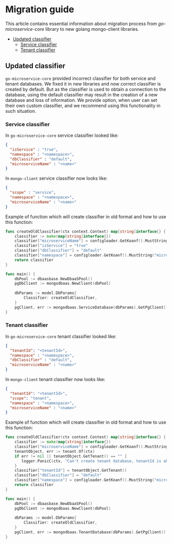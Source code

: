 # Migration guide

This article contains essential information about migration process from _go-microservice-core_ library to new 
golang mongo-client libraries.

* [Updated classifier](#updated-classifier)
    - [Service classifier](#service-classifier)
    - [Tenant classifier](#tenant-classifier)

## Updated classifier

`go-microservice-core` provided incorrect classifier for both service and tenant databases. We fixed it in new libraries
and now correct classifier is created by default. But as the classifier is used to obtain a connection to the database,
using the default classifier may result in the creation of a new database and loss of information. We provide option, when
user can set their own custom classifier, and we recommend using this functionality in such situation.

### Service classifier

In `go-microservice-core` service classifier looked like:
```json
{
  "isService" : "true",
  "namespace" : "<namespace>",
  "dbClassifier" : "default",
  "microserviceName" : "<name>"
}
```

In `mongo-client` service classifier now looks like:
```json
{
  "scope" : "service",
  "namespace" : "<namespace>",
  "microserviceName" : "<name>"
}
```

Example of function which will create classifier in old format and how to use this function:
```go
func createOldClassifier(ctx context.Context) map[string]interface{} {
	classifier := make(map[string]interface{})
	classifier["microserviceName"] = configloader.GetKoanf().MustString("microservice.name")
    classifier["isService"] = "true"
	classifier["dbClassifier"] = "default"
	classifier["namespace"] = configloader.GetKoanf().MustString("microservice.namespace")
	return classifier
}

func main() {
    dbPool := dbaasbase.NewDbaaSPool()
    pgDbClient := mongodbaas.NewClient(dbPool)
    
    dbParams := model.DbParams{
        Classifier: createOldClassifier,
    }
    pgClient, err := mongodbaas.ServiceDatabase(dbParams).GetPgClient()	
}
```

### Tenant classifier

In `go-microservice-core` tenant classifier looked like:
```json
{
  "tenantId": "<tenantId>",
  "namespace" : "<namespace>",
  "dbClassifier" : "default",
  "microserviceName" : "<name>"
}
```

In `mongo-client` tenant classifier now looks like:
```json
{
  "tenantId": "<tenantId>",
  "scope": "tenant",
  "namespace" : "<namespace>",
  "microserviceName" : "<name>"
}
```

Example of function which will create classifier in old format and how to use this function:
```go
func createOldClassifier(ctx context.Context) map[string]interface{} {
	classifier := make(map[string]interface{})
	classifier["microserviceName"] = configloader.GetKoanf().MustString("microservice.name")
    tenantObject, err := tenant.Of(ctx)
    if err != nil || tenantObject.GetTenant() == "" {
       logger.PanicC(ctx, "Can't create tenant database, tenantId is absent")
    }
	classifier["tenantId"] = tenantObject.GetTenant()
	classifier["dbClassifier"] = "default"
	classifier["namespace"] = configloader.GetKoanf().MustString("microservice.namespace")
	return classifier
}

func main() {
    dbPool := dbaasbase.NewDbaaSPool()
    pgDbClient := mongodbaas.NewClient(dbPool)
    
    dbParams := model.DbParams{
        Classifier: createOldClassifier,
    }
    pgClient, err := mongodbaas.TenantDatabase(dbParams).GetPgClient()	
}
```

